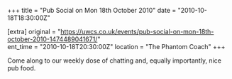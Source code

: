 +++
title = "Pub Social on Mon 18th October 2010"
date = "2010-10-18T18:30:00Z"

[extra]
original = "https://uwcs.co.uk/events/pub-social-on-mon-18th-october-2010-1474489041671/"    
ent_time = "2010-10-18T20:30:00Z"
location = "The Phantom Coach"
+++

Come along to our weekly dose of chatting and, equally importantly, nice pub food.

